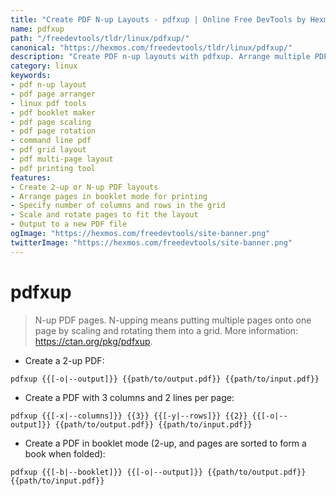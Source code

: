 ```yaml
---
title: "Create PDF N-up Layouts - pdfxup | Online Free DevTools by Hexmos"
name: pdfxup
path: "/freedevtools/tldr/linux/pdfxup/"
canonical: "https://hexmos.com/freedevtools/tldr/linux/pdfxup/"
description: "Create PDF n-up layouts with pdfxup. Arrange multiple PDF pages onto a single page for printing or presentation. Free online tool, no registration required."
category: linux
keywords:
- pdf n-up layout
- pdf page arranger
- linux pdf tools
- pdf booklet maker
- pdf page scaling
- pdf page rotation
- command line pdf
- pdf grid layout
- pdf multi-page layout
- pdf printing tool
features:
- Create 2-up or N-up PDF layouts
- Arrange pages in booklet mode for printing
- Specify number of columns and rows in the grid
- Scale and rotate pages to fit the layout
- Output to a new PDF file
ogImage: "https://hexmos.com/freedevtools/site-banner.png"
twitterImage: "https://hexmos.com/freedevtools/site-banner.png"
---
```


# pdfxup

> N-up PDF pages.
> N-upping means putting multiple pages onto one page by scaling and rotating them into a grid.
> More information: <https://ctan.org/pkg/pdfxup>.

- Create a 2-up PDF:

`pdfxup {{[-o|--output]}} {{path/to/output.pdf}} {{path/to/input.pdf}}`

- Create a PDF with 3 columns and 2 lines per page:

`pdfxup {{[-x|--columns]}} {{3}} {{[-y|--rows]}} {{2}} {{[-o|--output]}} {{path/to/output.pdf}} {{path/to/input.pdf}}`

- Create a PDF in booklet mode (2-up, and pages are sorted to form a book when folded):

`pdfxup {{[-b|--booklet]}} {{[-o|--output]}} {{path/to/output.pdf}} {{path/to/input.pdf}}`
